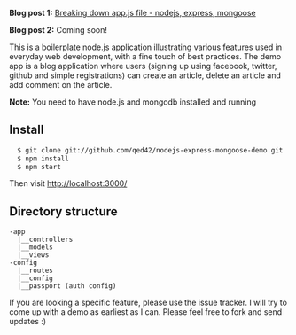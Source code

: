 **Blog post 1:** [Breaking down app.js file - nodejs, express, mongoose](http://madhums.tumblr.com/post/27521420404/breaking-down-app-js-file-nodejs-express-mongoose)

**Blog post 2:** Coming soon!

This is a boilerplate node.js application illustrating various features used in everyday
web development, with a fine touch of best practices. The demo app is a blog application
where users (signing up using facebook, twitter, github and simple registrations) can create
an article, delete an article and add comment on the article.

**Note:** You need to have node.js and mongodb installed and running

## Install
```sh
  $ git clone git://github.com/qed42/nodejs-express-mongoose-demo.git
  $ npm install
  $ npm start
```

Then visit [http://localhost:3000/](http://localhost:4000/)

## Directory structure
```
-app
  |__controllers
  |__models
  |__views
-config
  |__routes
  |__config
  |__passport (auth config)
```

If you are looking a specific feature, please use the issue tracker. I will try to come
up with a demo as earliest as I can. Please feel free to fork and send updates :)
